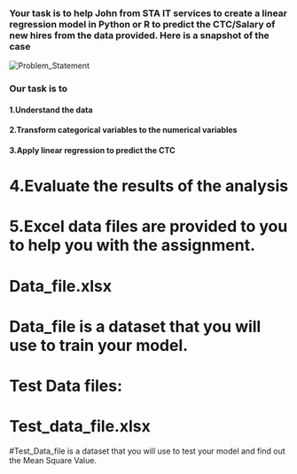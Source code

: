 ### Your task is to help John from STA IT services to create a linear regression model in Python or R to predict the CTC/Salary of new hires from the data provided. Here is a snapshot of the case

![Problem_Statement](https://user-images.githubusercontent.com/118280732/201942626-ef9d1233-ad9c-4caf-b7e4-dd49d205ebca.PNG)
### Our task is to

#### 1.Understand the data
#### 2.Transform categorical variables to the numerical variables
#### 3.Apply linear regression to predict the CTC
# 4.Evaluate the results of the analysis
# 5.Excel data files are provided to you to help you with the assignment.

# Data_file.xlsx
# Data_file is a dataset that you will use to train your model.

# Test Data files:

# Test_data_file.xlsx
#Test_Data_file is a dataset that you will use to test your model and find out the Mean Square Value.
